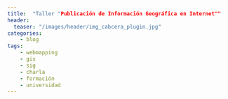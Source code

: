 ```yaml
---
title:  "Taller "Publicación de Información Geográfica en Internet""
header:
  teaser: "/images/header/img_cabcera_plugin.jpg"
categories: 
	- blog
tags:
	- webmapping
	- gis
	- sig
	- charla
	- formación
	- universidad
---
```

        
